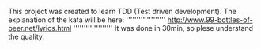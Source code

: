 This project was created to learn TDD (Test driven development).
The explanation of the kata will be here: 
'''''''''''''''''''
http://www.99-bottles-of-beer.net/lyrics.html
'''''''''''''''''''
It was done in 30min, so plese understand the quality.
